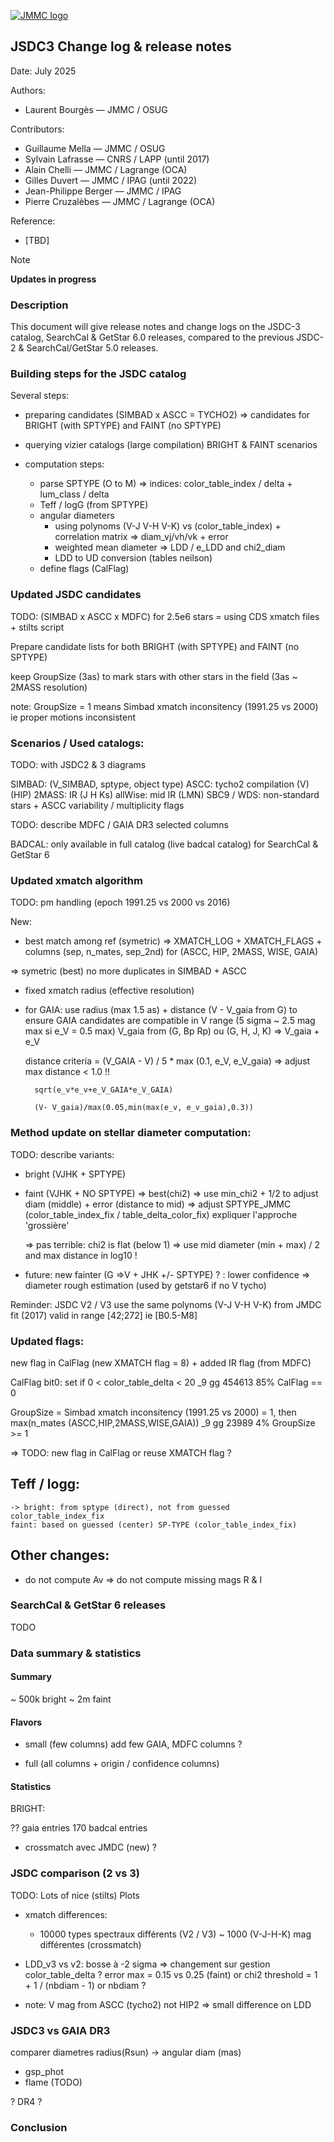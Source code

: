 [![JMMC logo](http://www.jmmc.fr/images/logo.png)](http://www.jmmc.fr)


## JSDC3 Change log & release notes


Date: July 2025

Authors:
- Laurent Bourgès — JMMC / OSUG

Contributors:
- Guillaume Mella — JMMC / OSUG
- Sylvain Lafrasse — CNRS / LAPP (until 2017)
- Alain Chelli — JMMC / Lagrange (OCA)
- Gilles Duvert — JMMC / IPAG (until 2022)
- Jean-Philippe Berger — JMMC / IPAG
- Pierre Cruzalèbes — JMMC / Lagrange (OCA)


Reference:
- [TBD]


> [!NOTE]
> **Updates in progress**



### Description
This document will give release notes and change logs on the JSDC-3 catalog, SearchCal & GetStar 6.0 releases, compared to the previous JSDC-2 & SearchCal/GetStar 5.0 releases.

### Building steps for the JSDC catalog

Several steps:
- preparing candidates (SIMBAD x ASCC = TYCHO2)
	=> candidates for BRIGHT (with SPTYPE) and FAINT (no SPTYPE)

- querying vizier catalogs (large compilation)
	BRIGHT & FAINT scenarios

- computation steps:
	- parse SPTYPE (O to M) => indices: color_table_index / delta + lum_class / delta
	- Teff / logG (from SPTYPE)
	- angular diameters
		- using polynoms (V-J V-H V-K) vs (color_table_index) + correlation matrix => diam_vj/vh/vk + error
		- weighted mean diameter => LDD / e_LDD and chi2_diam
		- LDD to UD conversion (tables neilson)
	- define flags (CalFlag)

### Updated JSDC candidates
TODO: (SIMBAD x ASCC x MDFC) for 2.5e6 stars
= using CDS xmatch files + stilts script

Prepare candidate lists for both BRIGHT (with SPTYPE) and FAINT (no SPTYPE)

keep GroupSize (3as) to mark stars with other stars in the field (3as ~ 2MASS resolution)

note: GroupSize = 1 means Simbad xmatch inconsitency (1991.25 vs 2000) ie proper motions inconsistent

### Scenarios / Used catalogs:

TODO: with JSDC2 & 3 diagrams

SIMBAD: (V_SIMBAD, sptype, object type)
ASCC: tycho2 compilation (V)
(HIP)
2MASS: IR (J H Ks)
allWise: mid IR (LMN)
SBC9 / WDS: non-standard stars + ASCC variability / multiplicity flags

TODO: describe MDFC / GAIA DR3 selected columns

BADCAL: only available in full catalog (live badcal catalog) for SearchCal & GetStar 6

### Updated xmatch algorithm
TODO: pm handling (epoch 1991.25 vs 2000 vs 2016)

New:
- best match among ref (symetric) 
	=> XMATCH_LOG + XMATCH_FLAGS + columns (sep, n_mates, sep_2nd) for (ASCC, HIP, 2MASS, WISE, GAIA)

=> symetric (best) no more duplicates in SIMBAD + ASCC

- fixed xmatch radius (effective resolution)
- for GAIA: use radius (max 1.5 as) + distance (V - V_gaia from G) to ensure GAIA candidates are compatible in V range (5 sigma ~ 2.5 mag max si e_V = 0.5 max) 
	V_gaia from (G, Bp Rp) ou (G, H, J, K) => V_gaia + e_V
	
	distance criteria = (V_GAIA - V) / 5 * max (0.1, e_V, e_V_gaia)
		=> adjust max distance < 1.0 !!
		
		sqrt(e_v*e_v+e_V_GAIA*e_V_GAIA)
		
		(V- V_gaia)/max(0.05,min(max(e_v, e_v_gaia),0.3))

### Method update on stellar diameter computation:
TODO: describe variants:
  - bright (VJHK + SPTYPE)
  - faint (VJHK + NO SPTYPE) => best(chi2) => use min_chi2 + 1/2 to adjust diam (middle) + error (distance to mid) 
  	=> adjust SPTYPE_JMMC (color_table_index_fix / table_delta_color_fix)
  	expliquer l'approche 'grossière'

    => pas terrible: chi2 is flat (below 1) => use mid diameter (min + max) / 2 and max distance in log10 !

  - future: new fainter (G =>V + JHK +/- SPTYPE) ? : lower confidence => diameter rough estimation (used by getstar6 if no V tycho)

Reminder: JSDC V2 / V3 use the same polynoms (V-J V-H V-K) from JMDC fit (2017) valid in range [42;272] ie [B0.5-M8]
	

### Updated flags:
new flag in CalFlag (new XMATCH flag = 8) + added IR flag (from MDFC)

CalFlag bit0: set if 0 < color_table_delta < 20
_9	gg	454613	85% 	CalFlag == 0	

GroupSize = Simbad xmatch inconsitency (1991.25 vs 2000) = 1, then max(n_mates (ASCC,HIP,2MASS,WISE,GAIA))
_9	gg	23989	4% 	GroupSize >= 1	

=> TODO: new flag in CalFlag or reuse XMATCH flag ?

## Teff / logg:
	-> bright: from sptype (direct), not from guessed color_table_index_fix
	faint: based on guessed (center) SP-TYPE (color_table_index_fix)

## Other changes:
- do not compute Av => do not compute missing mags R & I

### SearchCal & GetStar 6 releases

TODO


### Data summary & statistics

#### Summary

~ 500k bright
~ 2m faint

#### Flavors

- small (few columns)
	add few GAIA, MDFC columns ?
	
- full (all columns + origin / confidence columns)


#### Statistics

BRIGHT:

?? gaia entries
170 badcal entries

- crossmatch avec JMDC (new) ?

### JSDC comparison (2 vs 3)
TODO: Lots of nice (stilts) Plots

- xmatch differences:
  - 10000 types spectraux différents (V2 / V3)
  ~ 1000 (V-J-H-K) mag différentes (crossmatch)


- LDD_v3 vs v2: bosse à -2 sigma => changement sur gestion color_table_delta
	? error max = 0.15 vs 0.25 (faint) or chi2 threshold = 1 + 1 / (nbdiam - 1) or nbdiam ?

- note: V mag from ASCC (tycho2) not HIP2 => small difference on LDD

### JSDC3 vs GAIA DR3
comparer diametres radius(Rsun) -> angular diam (mas)
- gsp_phot
- flame (TODO)

? DR4 ?

### Conclusion

